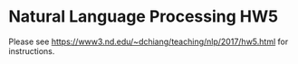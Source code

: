 # Natural Language Processing HW5

Please see https://www3.nd.edu/~dchiang/teaching/nlp/2017/hw5.html for instructions.